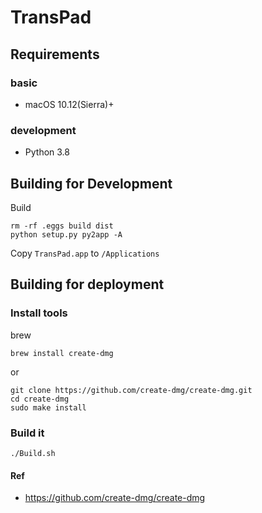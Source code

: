 # TransPad

## Requirements

### basic

- macOS 10.12(Sierra)+

### development

- Python 3.8

## Building for Development

Build

```shell
rm -rf .eggs build dist
python setup.py py2app -A
```

Copy `TransPad.app` to `/Applications`

## Building for deployment

### Install tools

brew

```shell
brew install create-dmg
```

or

```shell
git clone https://github.com/create-dmg/create-dmg.git
cd create-dmg
sudo make install
```

### Build it

```shell
./Build.sh
```

#### Ref

- https://github.com/create-dmg/create-dmg
